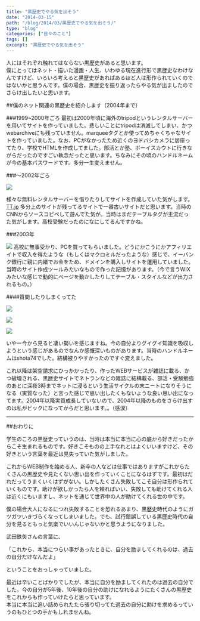 ```yaml
---
title: "黒歴史でやる気を出そう"
date: "2014-03-15"
path: "/blog/2014/03/黒歴史でやる気を出そう/"
type: "blog"
categories: ["日々のこと"]
tags: []
excerpt: "黒歴史でやる気を出そう"
---
```


人にはそれぞれ触れてはならない黒歴史があると思います。  
僕にとってはネット・描いた漫画・人生、いわゆる現在進行形で黒歴史なわけなんですけど、いろいろ考えると黒歴史があればあるほど人は形作られていくのではないかと思うんです。僕の場合、黒歴史を振り返ったらやる気が出ましたのでさらけ出したいと思います。



##僕のネット関連の黒歴史を紹介します（2004年まで）

###1999~2000年ごろ
最初は2000年頃に海外のtripodというレンタルサーバーを用いてサイトを作っていました。悲しいことにtripodは消滅してしまい、かつwebarchiveにも残っていません。marqueeタグとか使ってめちゃくちゃなサイトを作っていました。なお、PCがなかったため近くのヨドバシカメラに居座ってたり、学校でHTMLを作成してました。部活とか塾、ボーイスカウトに行きながらだったのですごい執念だったと思います。ちなみにその頃のハンドルネームが今の基本パスワードです。多分一生変えません。

###～2002年ごろ

![](https://tanshio.net/wp-content/uploads/black01.png)

様々な無料レンタルサーバーを借りたりしてサイトを作成していた気がします。
<a href="http://web.archive.org/web/20021107083621/http://luluya.zive.net/shoya74/">TT.jp</a>
多分上のサイトが残ってるサイトで一番古いサイトだと思います。当時のCNNからソースコピペして遊んでた気が。当時はまだテーブルタグが主流だった気がします。高校受験だったのになにしてるんですかね。

###2003年

![](https://tanshio.net/wp-content/uploads/black02.png)
高校に無事受かり、PCを買ってもらいました。どうにかこうにかアフィリエイトで収入を得たような（もしくはマクロミルだったような）感じで、イーバンク銀行に親に内緒でお金をため、ドメインを購入しサイトを運用していました。当時のサイト作成ツールみたいなもので作った記憶があります。（今で言うWIXみたいな感じで動的にページを動かしたりしてテーブル・スタイルなどが出力されるもの。）

####質問したりしまくってた

![](https://tanshio.net/wp-content/uploads/black03.png)

![](https://tanshio.net/wp-content/uploads/black04.png)

![](https://tanshio.net/wp-content/uploads/black05.png)

いやー今から見ると凄い勢いを感じますね。今の自分よりグイグイ知識を吸収しようという感じがあるのでなんか感慨深いものがあります。当時のハンドルネームはshota74でした。結構被りやすかったのですぐ変えました。

これ以降は架空請求にひっかかったり、作ったWEBサービスが雑誌に載る、かつ破壊される、黒歴史サイトでネトランなどの雑誌に結構載る、部活・受験勉強のあとに深夜3時までネットに浸るという生活サイクルの末ニートになりそうになる（実質なった）と言った感じで思い出したくもないような良い思い出になってます。2004年以降実質成長していないので、2004年以降のものをさらけ出すのは私がビックになってからだと思います。。（感涙）

---

##おわりに


学生のころの黒歴史っていうのは、当時は本当に本当に心の底から好きだったからこそ生まれるものです。好きこそものの上手なれとはよくいいますけど、その好きという言葉を最近は見失っていた気がしました。

これからWEB制作を始める人、新卒の人などは仕事ではありますがこれからたくさんの黒歴史や見たくない思い出を作っていくことになるはずです。最初はだれだってうまくいくはずがない。しかしたくさん失敗してこそ自分は形作られていくものです。助けが欲しかったら人を頼ればいい、失敗しても助けてくれる人は近くにもいますし、ネットを通じて世界中の人が助けてくれる世の中です。

僕の場合大人になるにつれ失敗することを恐れるあまり、黒歴史時代のようにガツガツいきづらくなってしまいました。でも、試行錯誤している黒歴史時代の自分を見るともっと気楽でいいんじゃないかと思うようになりました。

武田鉄矢さんの言葉に、  

「これから、本当につらい事があったときに、自分を励ましてくれるのは、過去の自分だけなんだよ」  

ということをおっしゃっていました。

最近は辛いことばかりでしたが、本当に自分を励ましてくれたのは過去の自分でした。今の自分が5年後、10年後の自分の助けになれるようにたくさんの黒歴史をこれからも作っていけたらと思っています。  
本当に本当に追い詰められたたら張り切ってた過去の自分に助けを求めるっていうのもひとつの手かもしれませんね。
